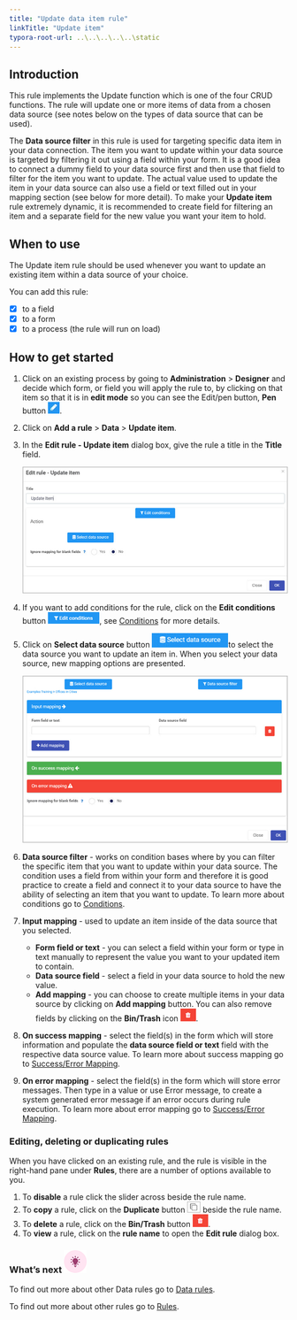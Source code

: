 ```yaml
---
title: "Update data item rule"
linkTitle: "Update item"
typora-root-url: ..\..\..\..\..\static
---
```


## Introduction

This rule implements the Update function which is one of the four CRUD functions. The rule will update one or more items of data from a chosen data source (see notes below on the types of data source that can be used).

The **Data source filter** in this rule is used for targeting specific data item in your data connection. The item you want to update within your data source is targeted by filtering it out using a field within your form. It is a good idea to connect a dummy field to your data source first and then use that field to filter for the item you want to update. The actual value used to update the item in your data source can also use a field or text filled out in your mapping section (see below for more detail). To make your **Update item** rule extremely dynamic, it is recommended to create field for filtering an item and a separate field for the new value you want your item to hold.

## When to use 

The Update item rule should be used whenever you want to update an existing item within a data source of your choice. 

You can add this rule:
- [x] to a field
- [x] to a form 
- [x] to a process (the rule will run on load)

## How to get started

1. Click on an existing process by going to **Administration** > **Designer** and decide which form, or field you will apply the rule to, by clicking on that item so that it is in **edit mode** so you can see the Edit/pen button, **Pen** button ![Pen button](/images/penicon.png).

2. Click on **Add a rule** > **Data** > **Update item**.

3. In the **Edit rule - Update item** dialog box, give the rule a title in the **Title** field.

   ![Edit rule - Update form dialog box](/images/update-item-edit-dialog.jpg)

4. If you want to add conditions for the rule, click on the **Edit conditions** button ![Edit conditions button](/images/editconditions.png), see [Conditions](/docs/platform/rules/general/add-conditions/) for more details.

5. Click on **Select data source** button ![Select data source](/images/button-select-data-source.jpg)to select the data source you want to update an item in. When you select your data source, new mapping options are presented.

   ![update item - mapping options](/images/update-item-mapping.jpg)

6. **Data source filter** - works on condition bases where by you can filter the specific item that you want to update within your data source. The condition uses a field from within your form and therefore it is good practice to create a field and connect it to your data source to have the ability of selecting an item that you want to update. To learn more about conditions go to [Conditions](/docs/platform/rules/general/add-conditions/).

7. **Input mapping** - used to update an item inside of the data source that you selected.

   - **Form field or text** - you can select a field within your form or type in text manually to represent the value you want to your updated item to contain.
   - **Data source field** -  select a field in your data source to hold the new value.
   - **Add mapping** - you can choose to create multiple items in your data source by clicking on **Add mapping** button. You can also remove fields by clicking on the **Bin/Trash** icon ![Bin/Trash button](/images/bin.png).

8. **On success mapping** - select the field(s) in the form which will store information and populate the **data source field or text** field with the respective data source value. To learn more about success mapping go to [Success/Error Mapping](/docs/platform/rules/general/success-error-mapping/).

9. **On error mapping** - select the field(s) in the form which will store error messages. Then type in a value or use Error message, to create a system generated error message if an error occurs during rule execution. To learn more about error mapping go to [Success/Error Mapping](/docs/platform/rules/general/success-error-mapping/).

### Editing, deleting or duplicating rules

When you have clicked on an existing rule, and the rule is visible in the right-hand pane under **Rules**, there are a number of options available to you.

1. To **disable** a rule click the slider across beside the rule name.
2. To **copy** a rule, click on the **Duplicate** button ![Duplicate button](/images/duplicate-button.jpg) beside the rule name.
3. To **delete** a rule, click on the **Bin/Trash** button ![Bin/Trash button](/images/bin.png).
4. To **view** a rule, click on the **rule name** to open the **Edit rule** dialog box.

### What’s next ![Idea icon](/images/18.png)

To find out more about other Data rules go to [Data rules](/docs/platform/rules/data/).

To find out more about other rules go to [Rules](/docs/platform/rules/).